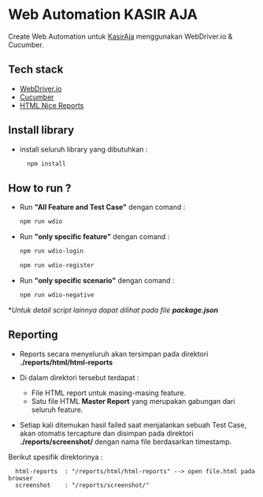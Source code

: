 # Web Automation KASIR AJA

Create Web Automation untuk [KasirAja](https://kasirdemo.vercel.app/login) menggunakan WebDriver.io & Cucumber.

## Tech stack

- [WebDriver.io](https://webdriver.io/docs/gettingstarted)
- [Cucumber](https://webdriver.io/docs/frameworks/#using-cucumber)
- [HTML Nice Reports](https://www.npmjs.com/package/wdio-html-nice-reporter)

## Install library

- install seluruh library yang dibutuhkan :

  ```bash
    npm install
  ```

## How to run ?

- Run **"All Feature and Test Case"** dengan comand :

  ```bash
  npm run wdio
  ```

- Run **"only specific feature"** dengan comand :

  ```bash
  npm run wdio-login
  ```

  ```bash
  npm run wdio-register
  ```

- Run **"only specific scenario"** dengan comand :

  ```bash
  npm run wdio-negative
  ```

**Untuk detail script lainnya dapat dilihat pada file **package.json***

## Reporting

- Reports secara menyeluruh akan tersimpan pada direktori **./reports/html/html-reports**
  
- Di dalam direktori tersebut terdapat :
  - File HTML report untuk masing-masing feature.
  - Satu file HTML **Master Report** yang merupakan gabungan dari seluruh feature.
  
- Setiap kali ditemukan hasil failed saat menjalankan sebuah Test Case, akan otomatis tercapture dan disimpan pada direktori **./reports/screenshot/** dengan nama file berdasarkan timestamp.

Berikut spesifik direktorinya :

```text
  html-reports  : "/reports/html/html-reports" --> open file.html pada browser
  screenshot    : "/reports/screenshot/"
```
